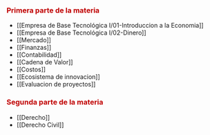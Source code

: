 
### <span style="color:#c00000">Primera parte de la materia</span>
- [[Empresa de Base Tecnológica I/01-Introduccion a la Economia]]
- [[Empresa de Base Tecnológica I/02-Dinero]]
- [[Mercado]]
- [[Finanzas]]
- [[Contabilidad]]
- [[Cadena de Valor]]
- [[Costos]]
- [[Ecosistema de innovacion]]
- [[Evaluacion de proyectos]]

### <span style="color:#c00000">Segunda parte de la materia</span>  
- [[Derecho]]
- [[Derecho Civil]]